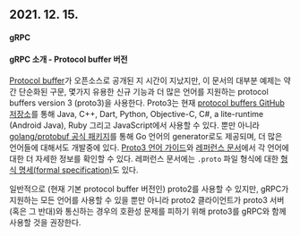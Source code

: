 ## 2021. 12. 15.

#### gRPC

#### gRPC 소개 - Protocol buffer 버전

[Protocol buffer][protobuf-overview]가 오픈소스로 공개된 지 시간이 지났지만, 이 문서의 대부분 예제는 약간 단순화된 구문, 몇가지 유용한 신규 기능과 더 많은 언어를 지원하는 protocol buffers version 3 (proto3)을 사용한다. Proto3는 현재 [protocol buffers GitHub 저장소][protobuf-github-releases]를 통해 Java, C++, Dart, Python, Objective-C, C#, a lite-runtime (Android Java), Ruby 그리고 JavaScript에서 사용할 수 있다. 뿐만 아니라 [golang/protobuf 공식 패키지][golang-protobuf]를 통해 Go 언어의 generator로도 제공되며, 더 많은 언어들에 대해서도 개발중에 있다. [Proto3 언어 가이드][proto3-lang-guide]와 [레퍼런스 문서][protobuf-reference]에서 각 언어에 대한 더 자세한 정보를 확인할 수 있다. 레퍼런스 문서에는 `.proto` 파일 형식에 대한 [형식 명세(formal specification)][proto-formal-spec]도 있다.

일반적으로 (현재 기본 protocol buffer 버전인) proto2를 사용할 수 있지만, gRPC가 지원하는 모든 언어를 사용할 수 있을 뿐만 아니라 proto2 클라이언트가 proto3 서버(혹은 그 반대)와 통신하는 경우의 호환성 문제를 피하기 위해 proto3를 gRPC와 함께 사용할 것을 권장한다.



[protobuf-overview]: https://developers.google.com/protocol-buffers/docs/overview
[protobuf-github-releases]: https://github.com/google/protobuf/releases
[golang-protobuf]: https://pkg.go.dev/google.golang.org/protobuf
[proto3-lang-guide]: https://developers.google.com/protocol-buffers/docs/proto3
[protobuf-reference]: https://developers.google.com/protocol-buffers/docs/reference/overview
[proto-formal-spec]: https://developers.google.com/protocol-buffers/docs/reference/proto3-spec